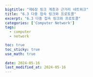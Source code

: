 ```yaml
---
bigtitle: "제6장 링크 계층과 근거리 네트워크"
title: "6.3 다중 접속 링크와 프로토콜"
excerpt: "6.3 다중 접속 링크와 프로토콜"
categories: ['Computer Network']
tags:
  - computer
  - network

toc: true
toc_sticky: true
use_math: true
 
date: 2024-05-16
last_modified_at: 2024-05-16
---
```

